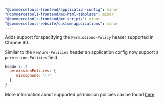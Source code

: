 ```yaml
---
"@commercetools-frontend/application-config": minor
"@commercetools-frontend/mc-html-template": minor
"@commercetools-frontend/mc-scripts": minor
"@commercetools-website/custom-applications": minor
---
```


Adds support for specifying the `Permissions-Policy` header supported in Chrome 90.

Similar to the `Feature-Policies` header an application config now support a `permissionsPolicies` field.

```js
headers: {
  permissionPolicies: {
     mircophone: '()'
  }
}
```

More information about supported permission policies can be found [here](https://github.com/w3c/webappsec-permissions-policy/blob/main/permissions-policy-explainer.md).
